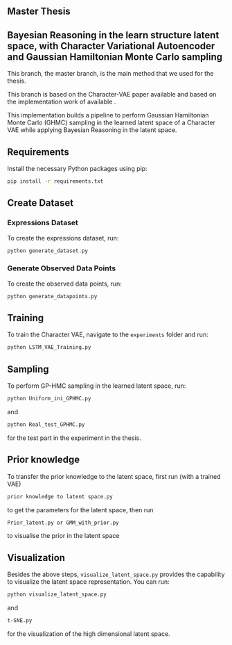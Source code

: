 ## Master Thesis

## Bayesian Reasoning in the learn structure latent space, with Character Variational Autoencoder and Gaussian Hamiltonian Monte Carlo sampling

This branch, the master branch, is the main method that we used for the thesis.

This branch is based on the Character-VAE paper available  and based on the implementation work of available .

This implementation builds a pipeline to perform Gaussian Hamiltonian Monte Carlo (GHMC) sampling in the learned latent space of a Character VAE while applying Bayesian Reasoning in the latent space.


## Requirements

Install the necessary Python packages using pip:

```bash
pip install -r requirements.txt
```

## Create Dataset

### Expressions Dataset
To create the expressions dataset, run:

```bash
python generate_dataset.py
```

### Generate Observed Data Points
To create the observed data points, run:

```bash
python generate_datapoints.py
```

## Training
To train the Character VAE, navigate to the `experiments` folder and run:

```bash
python LSTM_VAE_Training.py
```

## Sampling
To perform GP-HMC sampling in the learned latent space, run:

```bash
python Uniform_ini_GPHMC.py
```
and
```bash
python Real_test_GPHMC.py
```
for the test part in the experiment in the thesis.

## Prior knowledge
To transfer the prior knowledge to the latent space, first run (with a trained VAE)
```bash
prior knowledge to latent space.py
```
to get the parameters for the latent space, then run
```bash
Prior_latent.py or GMM_with_prior.py
```
to visualise the prior in the latent space

## Visualization
Besides the above steps, `visualize_latent_space.py` provides the capability to visualize the latent space representation. You can run:

```bash
python visualize_latent_space.py
```
and
```bash
t-SNE.py
```
for the visualization of the high dimensional latent space.
